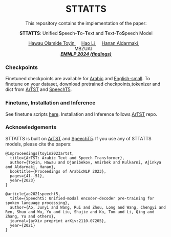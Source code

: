 <div align="center">

<h1> STTATTS </h1>
This repository contains the implementation of the paper:

**STTATTS**: Unified **S**peech-**T**o-**T**ext and **T**ext-**T**o**S**peech Model

<div>
    <a href='https://www.linkedin.com/in/toyinhawau/' >Hawau Olamide Toyin </a>&emsp;
    <a href='' target='_blank'>Hao Li </a>&emsp;
    <a href='https://linkedin.com/in/hanan-aldarmaki/' target='_blank'>Hanan Aldarmaki </a>&emsp;
</div>
<!-- <br> -->
<div>
     MBZUAI &emsp;
</div>
<!-- <br> -->
<i><strong><a href='' target='_blank'>EMNLP 2024 (findings)</a></strong></i>
<br>
</div>


### Checkpoints

Finetuned checkpoints are available for [Arabic]() and [English-small](https://huggingface.co/MBZUAI/STTATTS/blob/main/checkpoint_en_small.pt). To finetune on your dataset, download pretrained checkpoints,tokenizer and dict from [ArTST](https://github.com/mbzuai-nlp/ArTST/) and [SpeechT5](https://github.com/microsoft/SpeechT5/tree/main/SpeechT5).


### Finetune, Installation and Inference

See finetune scripts [here](./scripts/). Installation and Inference follows [ArTST](https://github.com/mbzuai-nlp/ArTST/) repo.


### Acknowledgements

STTATTS is built on [ArTST](https://aclanthology.org/2023.arabicnlp-1.5/) and [SpeechT5](https://arxiv.org/abs/2110.07205). If you use any of STTATTS models, please cite the papers:

```
@inproceedings{toyin2023artst,
  title={ArTST: Arabic Text and Speech Transformer},
  author={Toyin, Hawau and Djanibekov, Amirbek and Kulkarni, Ajinkya and Aldarmaki, Hanan},
  booktitle={Proceedings of ArabicNLP 2023},
  pages={41--51},
  year={2023}
}

@article{ao2021speecht5,
  title={Speecht5: Unified-modal encoder-decoder pre-training for spoken language processing},
  author={Ao, Junyi and Wang, Rui and Zhou, Long and Wang, Chengyi and Ren, Shuo and Wu, Yu and Liu, Shujie and Ko, Tom and Li, Qing and Zhang, Yu and others},
  journal={arXiv preprint arXiv:2110.07205},
  year={2021}
}
```


